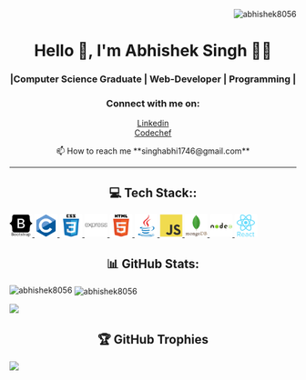 <p align="right"> <img src="https://komarev.com/ghpvc/?username=abhishek8056&label=Profile%20views&color=0e75b6&style=flat" alt="abhishek8056" /> </p>
<h1 align="center">Hello 👋, I'm Abhishek Singh 👨‍💻</h1>
<h3 align="center">|Computer Science Graduate | Web-Developer | Programming |</h3>

<h3 align="center">Connect with me on:</h3>
<p align="center">
  <a href="https://www.linkedin.com/in/abhishek-singh-b655a3195/" target="blank">Linkedin<br>
<a href="https://www.codechef.com/users/abhishek1746" target="blank">Codechef
    </a>
</p>
  <p align="center"> 📫 How to reach me **singhabhi1746@gmail.com**</p>

-----------------------------------------------------------------------------------------------------------------------------------------------------------

<h2 align="center"> 💻 Tech Stack::</h2>
<p align="left"> 
  <a href="https://getbootstrap.com" target="_blank" rel="noreferrer"> <img src="https://raw.githubusercontent.com/devicons/devicon/master/icons/bootstrap/bootstrap-plain-wordmark.svg" alt="bootstrap" width="40" height="40"/> </a>
  <a href="https://www.cprogramming.com/" target="_blank" rel="noreferrer"> <img src="https://raw.githubusercontent.com/devicons/devicon/master/icons/c/c-original.svg" alt="c" width="40" height="40"/> </a> <a href="https://www.w3schools.com/css/" target="_blank" rel="noreferrer"> <img src="https://raw.githubusercontent.com/devicons/devicon/master/icons/css3/css3-original-wordmark.svg" alt="css3" width="40" height="40"/> </a>
  <a href="https://expressjs.com" target="_blank" rel="noreferrer"> <img src="https://raw.githubusercontent.com/devicons/devicon/master/icons/express/express-original-wordmark.svg" alt="express" width="40" height="40"/> </a> 
  <a href="https://www.w3.org/html/" target="_blank" rel="noreferrer"> <img src="https://raw.githubusercontent.com/devicons/devicon/master/icons/html5/html5-original-wordmark.svg" alt="html5" width="40" height="40"/> </a> 
  <a href="https://www.java.com" target="_blank" rel="noreferrer"> <img src="https://raw.githubusercontent.com/devicons/devicon/master/icons/java/java-original.svg" alt="java" width="40" height="40"/> </a> 
  <a href="https://developer.mozilla.org/en-US/docs/Web/JavaScript" target="_blank" rel="noreferrer"> <img src="https://raw.githubusercontent.com/devicons/devicon/master/icons/javascript/javascript-original.svg" alt="javascript" width="40" height="40"/> </a>
  <a href="https://www.mongodb.com/" target="_blank" rel="noreferrer"> <img src="https://raw.githubusercontent.com/devicons/devicon/master/icons/mongodb/mongodb-original-wordmark.svg" alt="mongodb" width="40" height="40"/> </a>
  <a href="https://nodejs.org" target="_blank" rel="noreferrer"> <img src="https://raw.githubusercontent.com/devicons/devicon/master/icons/nodejs/nodejs-original-wordmark.svg" alt="nodejs" width="40" height="40"/> </a> 
<a href="https://reactjs.org/" target="_blank" rel="noreferrer"> <img src="https://raw.githubusercontent.com/devicons/devicon/master/icons/react/react-original-wordmark.svg" alt="react" width="40" height="40"/> </a>
</p>

 <h2 align="center"> 📊 GitHub Stats:</h2>

<p><img align="left" src="https://github-readme-stats.vercel.app/api/top-langs?username=abhishek8056&show_icons=true&locale=en&layout=compact" alt="abhishek8056" /></p>

<p>&nbsp;<img align="center" src="https://github-readme-stats.vercel.app/api?username=abhishek8056&show_icons=true&locale=en" alt="abhishek8056" /></p>

![](https://github-readme-streak-stats.herokuapp.com/?user=abhishek8056&theme=_border=false)<br/>

<h2 align="center"> 🏆 GitHub Trophies </h2>

![](https://github-profile-trophy.vercel.app/?username=abhishek8056&theme=flat&no-frame=false&no-bg=false&margin-w=4)





